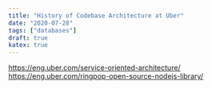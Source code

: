 ```yaml
---
title: "History of Codebase Architecture at Uber"
date: "2020-07-28"
tags: ["databases"]
draft: true
katex: true
---
```


https://eng.uber.com/service-oriented-architecture/
https://eng.uber.com/ringpop-open-source-nodejs-library/
